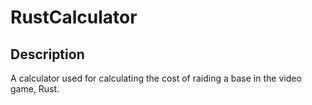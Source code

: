 # RustCalculator

## Description
A calculator used for calculating the cost of raiding a base in the video game, Rust.
